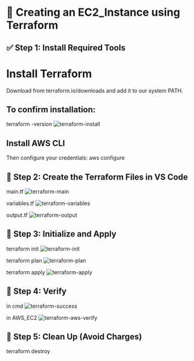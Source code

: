 # 🎯 Creating an EC2_Instance using Terraform
## ✅ Step 1: Install Required Tools
# Install Terraform
Download from terraform.io/downloads and add it to our system PATH.

## To confirm installation:
terraform -version
![terraform-install](https://github.com/user-attachments/assets/9b3a8925-e45f-469c-8ae0-e2d475b10b9b)


## Install AWS CLI
Then configure your credentials:
aws configure

## 📄 Step 2: Create the Terraform Files in VS Code
main.tf 
![terraform-main](https://github.com/user-attachments/assets/b6d72c84-7f49-49a6-a46b-2a5f11850e80)

variables.tf
![terraform-variables](https://github.com/user-attachments/assets/671c0d26-42ad-4267-a8e6-2564feb75cda)

output.tf
![terraform-output](https://github.com/user-attachments/assets/30caffcc-c2a2-450c-836e-d45cbd6a864e)

## 🔄 Step 3: Initialize and Apply
terraform init
![terraform-init](https://github.com/user-attachments/assets/7f18ebd7-afb2-421c-abd8-d817d65a267b)

terraform plan
![terraform-plan](https://github.com/user-attachments/assets/7e4a8697-a7c5-44ac-94fe-d904c3fba7a4)

terraform apply
![terraform-apply](https://github.com/user-attachments/assets/95aa2bc3-a1d1-4049-b9f9-0d9d3cac66fa)

## 📍 Step 4: Verify
in cmd
![terraform-success](https://github.com/user-attachments/assets/f4449dec-8119-4479-b940-af02701c62d1)

in AWS_EC2
![terraform-aws-verify](https://github.com/user-attachments/assets/bfbda19d-e08a-4b0a-a380-b50aa22e5485)

## 🧼 Step 5: Clean Up (Avoid Charges)

terraform destroy

